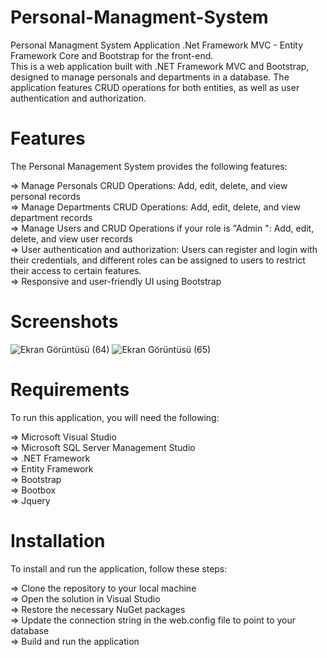 # Personal-Managment-System
Personal Managment System Application .Net Framework MVC - Entity Framework Core and Bootstrap for the front-end. </br>
 This is a web application built with .NET Framework MVC and Bootstrap, designed to manage personals and departments in a database. The application features CRUD operations for both entities, as well as user authentication and authorization.

# Features
The Personal Management System provides the following features:

=> Manage Personals CRUD Operations: Add, edit, delete, and view personal records </br>
=> Manage Departments CRUD Operations: Add, edit, delete, and view department records </br>
=> Manage Users and CRUD Operations if your role is "Admin ": Add, edit, delete, and view user records </br>
=> User authentication and authorization: Users can register and login with their credentials, and different roles can be assigned to users to restrict their access to certain features. </br>
=> Responsive and user-friendly UI using Bootstrap </br>
# Screenshots
![Ekran Görüntüsü (64)](https://user-images.githubusercontent.com/73538407/228004611-a1af8ab9-e36e-47be-aa0f-c5e495146b05.png)
![Ekran Görüntüsü (65)](https://user-images.githubusercontent.com/73538407/228004745-e323f9cc-0b0d-4540-b52c-766da3e6987f.png)
</br>
# Requirements
To run this application, you will need the following:

=> Microsoft Visual Studio </br>
=> Microsoft SQL Server Management Studio </br>
=> .NET Framework </br>
=> Entity Framework </br>
=> Bootstrap </br>
=> Bootbox </br>
=> Jquery </br>
# Installation 
To install and run the application, follow these steps:

=> Clone the repository to your local machine </br>
=> Open the solution in Visual Studio </br>
=> Restore the necessary NuGet packages </br>
=> Update the connection string in the web.config file to point to your database </br>
=> Build and run the application

